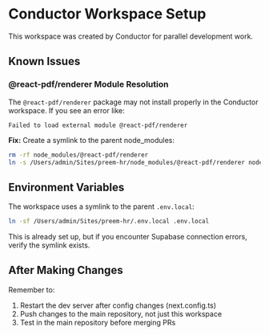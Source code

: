 # Conductor Workspace Setup

This workspace was created by Conductor for parallel development work.

## Known Issues

### @react-pdf/renderer Module Resolution

The `@react-pdf/renderer` package may not install properly in the Conductor workspace. If you see an error like:

```
Failed to load external module @react-pdf/renderer
```

**Fix:** Create a symlink to the parent node_modules:

```bash
rm -rf node_modules/@react-pdf/renderer
ln -s /Users/admin/Sites/preem-hr/node_modules/@react-pdf/renderer node_modules/@react-pdf/renderer
```

## Environment Variables

The workspace uses a symlink to the parent `.env.local`:

```bash
ln -sf /Users/admin/Sites/preem-hr/.env.local .env.local
```

This is already set up, but if you encounter Supabase connection errors, verify the symlink exists.

## After Making Changes

Remember to:
1. Restart the dev server after config changes (next.config.ts)
2. Push changes to the main repository, not just this workspace
3. Test in the main repository before merging PRs
